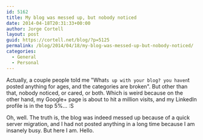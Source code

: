 ```yaml
---
id: 5162
title: My blog was messed up, but nobody noticed
date: 2014-04-18T20:31:33+00:00
author: Jorge Cortell
layout: post
guid: https://cortell.net/blog/?p=5125
permalink: /blog/2014/04/18/my-blog-was-messed-up-but-nobody-noticed/
categories:
  - General
  - Personal
---
```

Actually, a couple people told me "What`s up with your blog? you haven`t posted anything for ages, and the categories are broken". But other than that, nobody noticed, or cared, or both. Which is weird because on the other hand, my Google+ page is about to hit a million visits, and my LinkedIn profile is in the top 5%... :S

Oh, well. The truth is, the blog was indeed messed up because of a quick server migration, and I had not posted anything in a long time because I am insanely busy. But here I am. Hello.
